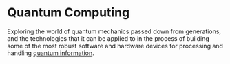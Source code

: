 # Quantum Computing
Exploring the world of quantum mechanics passed down from generations, and the technologies that it can be applied to in the process of building some of the most robust software and hardware devices for processing and handling [quantum information](https://en.wikipedia.org/wiki/Quantum_information#:~:text=Quantum%20information%20is%20the%20information,using%20quantum%20information%20processing%20techniques.).
